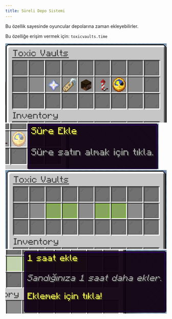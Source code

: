 ```yaml
---
title: Süreli Depo Sistemi
---
```


Bu özellik sayesinde oyuncular depolarına zaman ekleyebilirler.

Bu özelliğe erişim vermek için: `toxicvaults.time`

![Manage GUI](../../../../../assets/toxicvaults/manage.png "Manage GUI")
![Time Icon](../../../../../assets/toxicvaults/time/icon.png "Time Icon")
![GUI](../../../../../assets/toxicvaults/time/gui.png "GUI")
![Icon](../../../../../assets/toxicvaults/time/icon2.png "Icon")
